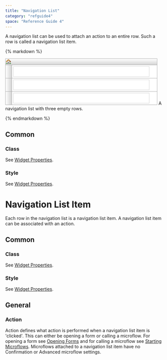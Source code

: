 ```yaml
---
title: "Navigation List"
category: "refguide4"
space: "Reference Guide 4"
---
```

A navigation list can be used to attach an action to an entire row. Such a row is called a navigation list item.

<div class="alert alert-info">{% markdown %}

![](attachments/4194318/4325378.png)
A navigation list with three empty rows.

{% endmarkdown %}</div>

## Common

### Class

See [Widget Properties](widget-properties).

### Style

See [Widget Properties](widget-properties).

# Navigation List Item

Each row in the navigation list is a navigation list item. A navigation list item can be associated with an action.

## Common

### Class

See [Widget Properties](widget-properties).

### Style

See [Widget Properties](widget-properties).

## General

### Action

Action defines what action is performed when a navigation list item is 'clicked'. This can either be opening a form or calling a microflow. For opening a form see [Opening Forms](opening-forms) and for calling a microflow see [Starting Microflows](starting-microflows). Microflows attached to a navigation list item have no Confirmation or Advanced microflow settings.